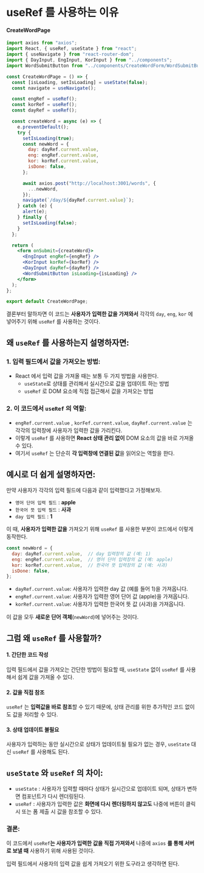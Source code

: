 useRef 를 사용하는 이유
===

#### CreateWordPage
```jsx
import axios from "axios";
import React, { useRef, useState } from "react";
import { useNavigate } from "react-router-dom";
import { DayInput, EngInput, KorInput } from "../components";
import WordSubmitButton from "../components/CreateWordForm/WordSubmitButton";

const CreateWordPage = () => {
  const [isLoading, setIsLoading] = useState(false);
  const navigate = useNavigate();

  const engRef = useRef();
  const korRef = useRef();
  const dayRef = useRef();

  const createWord = async (e) => {
    e.preventDefault();
    try {
      setIsLoading(true);
      const newWord = {
        day: dayRef.current.value,
        eng: engRef.current.value,
        kor: korRef.current.value,
        isDone: false,
      };

      await axios.post("http://localhost:3001/words", {
        ...newWord,
      });
      navigate(`/day/${dayRef.current.value}`);
    } catch (e) {
      alert(e);
    } finally {
      setIsLoading(false);
    }
  };

  return (
    <form onSubmit={createWord}>
      <EngInput engRef={engRef} />
      <KorInput korRef={korRef} />
      <DayInput dayRef={dayRef} />
      <WordSubmitButton isLoading={isLoading} />
    </form>
  );
};

export default CreateWordPage;

```

결론부터 말하자면 이 코드는 **사용자가 입력한 값을 가져와서** 각각의 `day`, `eng`, `kor` 에 넣어주기 위해 `useRef` 를 사용하는 것이다.

## 왜 `useRef` 를 사용하는지 설명하자면:

### 1. 입력 필드에서 값을 가져오는 방법:
- React 에서 입력 값을 가져올 때는 보통 두 가지 방법을 사용한다.
    - `useState`로 상태를 관리해서 실시간으로 값을 업데이트 하는 방법
    - `useRef` 로 DOM 요소에 직접 접근해서 값을 가져오는 방법

### 2. 이 코드에서 `useRef` 의 역할:
- `engRef.current.value` , `korFef.current.value`, `dayRef.current.value` 는 각각의 입력창에 사용자가 입력한 값을 가리킨다.
- 이렇게 `useRef` 를 사용하면 **React 상태 관리 없이** DOM 요소의 값을 바로 가져올 수 있다.
- 여기서 `useRef` 는 단순히 **각 입력창에 연결된 값**을 읽어오는 역할을 한다.

## 예시로 더 쉽게 설명하자면:
만약 사용자가 각각의 입력 필드에 다음과 같이 입력했다고 가정해보자.
- `영어 단어 입력 필드` : **apple**
- `한국어 뜻 입력 필드` : **사과**
- `day 입력 필드` : **1**

이 때, **사용자가 입력한 값을** 가져오기 위해 `useRef` 를 사용한 부분이 코드에서 이렇게 동작한다.

```js
const newWord = {
  day: dayRef.current.value,  // day 입력창의 값 (예: 1)
  eng: engRef.current.value,  // 영어 단어 입력창의 값 (예: apple)
  kor: korRef.current.value,  // 한국어 뜻 입력창의 값 (예: 사과)
  isDone: false,
};
```
- `dayRef.current.value`: 사용자가 입력한 day 값 (예를 들어 1)을 가져옵니다.
- `engRef.current.value`: 사용자가 입력한 영어 단어 값 (apple)을 가져옵니다.
- `korRef.current.value`: 사용자가 입력한 한국어 뜻 값 (사과)을 가져옵니다.

이 값을 모두 **새로운 단어 객체**(`newWord`)에 넣어주는 것이다.

## 그럼 왜 `useRef` 를 사용할까?

#### 1. 간단한 코드 작성
입력 필드에서 값을 가져오는 간단한 방법이 필요할 때, `useState` 없이 `useRef` 를 사용해서 쉽게 값을 가져올 수 있다.

#### 2. 값을 직접 참조
`useRef` 는 **입력값을 바로 참조**할 수 있기 때문에, 상태 관리를 위한 추가적인 코드 없이도 값을 처리할 수 있다.

#### 3. 상태 업데이트 불필요
사용자가 입력하는 동안 실시간으로 상태가 업데이트될 필요가 없는 경우, `useState` 대신 `useRef` 를 사용해도 된다.

## `useState` 와 `useRef` 의 차이:
- `useState` : 사용자가 입력할 때마다 상태가 실시간으로 업데이트 되며, 상태가 변하면 컴포넌트가 다시 렌더링된다.
- `useRef` : 사용자가 입력한 값은 **화면에 다시 렌더링하지 않고도** 나중에 버튼이 클릭 시 또는 폼 제출 시 값을 참조할 수 있다.

### 결론:
이 코드에서 `useRef`**는 사용자가 입력한 값을 직접 가져와서** 나중에 `axios` **를 통해 서버로 보낼 때** 사용하기 위해 사용된 것이다. 

입력 필드에서 사용자의 입력 값을 쉽게 가져오기 위한 도구라고 생각하면 된다.